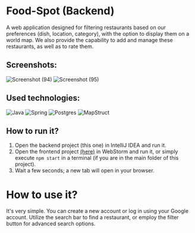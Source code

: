 # Food-Spot (Backend)
A web application designed for filtering restaurants based on our preferences (dish, location, category), with the option to display them on a world map. We also provide the capability to add and manage these restaurants, as well as to rate them.

## Screenshots:
![Screenshot (94)](https://github.com/FoXcodeZ/foodspot-backend/assets/109001258/24f283ee-e44e-4d39-947f-c207a1519218)
![Screenshot (95)](https://github.com/FoXcodeZ/foodspot-backend/assets/109001258/79ab3d62-ebb4-47eb-a88b-56fdf28f9cba)

## Used technologies:
![Java](https://img.shields.io/badge/java-%23ED8B00.svg?style=for-the-badge&logo=openjdk&logoColor=white)
![Spring](https://img.shields.io/badge/spring-%236DB33F.svg?style=for-the-badge&logo=spring&logoColor=white)
![Postgres](https://img.shields.io/badge/postgres-%23316192.svg?style=for-the-badge&logo=postgresql&logoColor=white)
![MapStruct](https://github.com/FoXcodeZ/foodspot-backend/assets/109001258/8a64a87f-9e1e-4077-a09a-69b88a392061)

## How to run it?
1. Open the backend project (this one) in IntelliJ IDEA and run it.
2. Open the frontend project [(here)](https://github.com/FoXcodeZ/foodspot-frontend) in WebStorm and run it, or simply execute ``npm start`` in a terminal (if you are in the main folder of this project).
3. Wait a few seconds; a new tab will open in your browser.

# How to use it?
It's very simple. You can create a new account or log in using your Google account. Utilize the search bar to find a restaurant, or employ the filter button for advanced search options.
